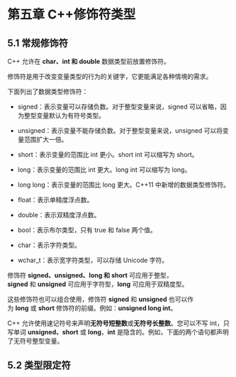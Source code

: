 # 第五章 C++修饰符类型

## 5.1 常规修饰符



C++ 允许在 **char、int 和 double** 数据类型前放置修饰符。

修饰符是用于改变变量类型的行为的关键字，它更能满足各种情境的需求。

下面列出了数据类型修饰符：

- signed：表示变量可以存储负数。对于整型变量来说，signed 可以省略，因为整型变量默认为有符号类型。

- unsigned：表示变量不能存储负数。对于整型变量来说，unsigned 可以将变量范围扩大一倍。

- short：表示变量的范围比 int 更小。short int 可以缩写为 short。

- long：表示变量的范围比 int 更大。long int 可以缩写为 long。

- long long：表示变量的范围比 long 更大。C++11 中新增的数据类型修饰符。

- float：表示单精度浮点数。

- double：表示双精度浮点数。

- bool：表示布尔类型，只有 true 和 false 两个值。

- char：表示字符类型。

- wchar_t：表示宽字符类型，可以存储 Unicode 字符。

修饰符 **signed、unsigned、long 和 short** 可应用于整型，**signed** 和 **unsigned** 可应用于字符型，**long** 可应用于双精度型。

这些修饰符也可以组合使用，修饰符 **signed** 和 **unsigned** 也可以作为 **long** 或 **short** 修饰符的前缀。例如：**unsigned long int**。

C++ 允许使用速记符号来声明**无符号短整数**或**无符号长整数**。您可以不写 int，只写单词 **unsigned、short** 或 **long**，**int** 是隐含的。例如，下面的两个语句都声明了无符号整型变量。

## 5.2 类型限定符
